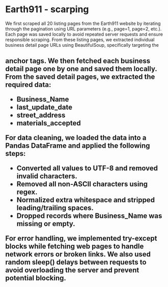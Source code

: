 # Earth911 - scarping

We first scraped all 20 listing pages from the Earth911 website by iterating through the pagination using URL parameters (e.g., page=1, page=2, etc.). Each page was saved locally to avoid repeated server requests and ensure responsible scraping.
From these listing pages, we extracted individual business detail page URLs using BeautifulSoup, specifically targeting the <h2 class="title"> anchor tags. We then fetched each business detail page one by one and saved them locally.
From the saved detail pages, we extracted the required data:
- Business_Name
- last_update_date
- street_address
- materials_accepted

For data cleaning, we loaded the data into a Pandas DataFrame and applied the following steps:
- Converted all values to UTF-8 and removed invalid characters.
- Removed all non-ASCII characters using regex.
- Normalized extra whitespace and stripped leading/trailing spaces.
- Dropped records where Business_Name was missing or empty.

For error handling, we implemented try-except blocks while fetching web pages to handle network errors or broken links. We also used random sleep() delays between requests to avoid overloading the server and prevent potential blocking.
